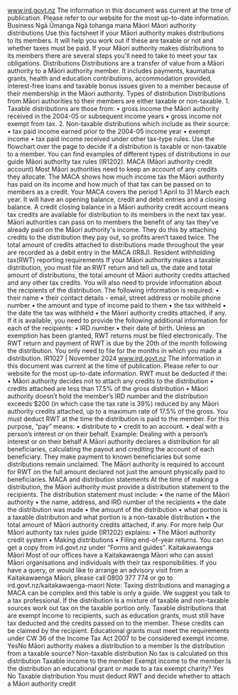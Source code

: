 www.ird.govt.nz The information in this document was current at the time of publication. Please refer to our website for the most up-to-date information. Business Ngā Ūmanga Ngā tohanga mana Māori Māori authority distributions Use this factsheet if your Māori authority makes distributions to its members. It will help you work out if these are taxable or not and whether taxes must be paid. If your Māori authority makes distributions to its members there are several steps you'll need to take to meet your tax obligations. Distributions Distributions are a transfer of value from a Māori authority to a Māori authority member. It includes payments, kaumatua grants, health and education contributions, accommodation provided, interest-free loans and taxable bonus issues given to a member because of their membership in the Māori authority. Types of distribution Distributions from Māori authorities to their members are either taxable or non-taxable. 1. Taxable distributions are those from: • gross income the Māori authority received in the 2004-05 or subsequent income years • gross income not exempt from tax. 2. Non-taxable distributions which include as their source: • tax paid income earned prior to the 2004-05 income year • exempt income • tax paid income received under other tax-type rules. Use the flowchart over the page to decide if a distribution is taxable or non-taxable to a member. You can find examples of different types of distributions in our guide Māori authority tax rules (IR1202). MACA (Māori authority credit account) Most Māori authorities need to keep an account of any credits they allocate. The MACA shows how much income tax the Māori authority has paid on its income and how much of that tax can be passed on to members as a credit. Your MACA covers the period 1 April to 31 March each year. It will have an opening balance, credit and debit entries and a closing balance. A credit closing balance in a Māori authority credit account means tax credits are available for distribution to its members in the next tax year. Māori authorities can pass on to members the benefit of any tax they've already paid on the Māori authority's income. They do this by attaching credits to the distribution they pay out, so profits aren’t taxed twice. The total amount of credits attached to distributions made throughout the year are recorded as a debit entry in the MACA (IR8J). Resident withholding tax(RWT) reporting requirements If your Māori authority makes a taxable distribution, you must file an RWT return and tell us, the date and total amount of distributions, the total amount of Māori authority credits attached and any other tax credits. You will also need to provide information about the recipients of the distribution. The following information is required: • their name • their contact details - email, street address or mobile phone number • the amount and type of income paid to them • the tax withheld • the date the tax was withheld • the Māori authority credits attached, if any. If it is available, you need to provide the following additional information for each of the recipients: • IRD number • their date of birth. Unless an exemption has been granted, RWT returns must be filed electronically. The RWT return and payment of RWT is due by the 20th of the month following the distribution. You only need to file for the months in which you made a distribution. IR1027 | November 2024 www.ird.govt.nz The information in this document was current at the time of publication. Please refer to our website for the most up-to-date information. RWT must be deducted if the: • Māori authority decides not to attach any credits to the distribution • credits attached are less than 17.5% of the gross distribution • Māori authority doesn’t hold the member’s IRD number and the distribution exceeds $200 (in which case the tax rate is 39%) reduced by any Māori authority credits attached, up to a maximum rate of 17.5% of the gross. You must deduct RWT at the time the distribution is paid to the member. For this purpose, “pay” means: • distribute to • credit to an account. • deal with a person’s interest or on their behalf. Example: Dealing with a person’s interest or on their behalf A Māori authority declares a distribution for all beneficiaries, calculating the payout and crediting the account of each beneficiary. They make payment to known beneficiaries but some distributions remain unclaimed. The Māori authority is required to account for RWT on the full amount declared not just the amount physically paid to beneficiaries. MACA and distribution statements At the time of making a distribution, the Māori authority must provide a distribution statement to the recipients. The distribution statement must include: • the name of the Māori authority • the name, address, and IRD number of the recipients • the date the distribution was made • the amount of the distribution • what portion is a taxable distribution and what portion is a non-taxable distribution • the total amount of Māori authority credits attached, if any. For more help Our Māori authority tax rules guide (IR1202) explains: • The Māori authority credit system • Making distributions • Filing end-of-year returns. You can get a copy from ird.govt.nz under “Forms and guides”. Kaitakawaenga Māori Most of our offices have a Kaitakawaenga Māori who can assist Māori organisations and individuals with their tax responsibilities. If you have a query, or would like to arrange an advisory visit from a Kaitakawaenga Māori, please call 0800 377 774 or go to ird.govt.nz/kaitakawaenga-maori Note: Taxing distributions and managing a MACA can be complex and this table is only a guide. We suggest you talk to a tax professional. If the distribution is a mixture of taxable and non-taxable sources work out tax on the taxable portion only. Taxable distributions that are exempt income to recipients, such as education grants, must still have tax deducted and the credits passed on to the member. These credits can be claimed by the recipient. Educational grants must meet the requirements under CW 36 of the Income Tax Act 2007 to be considered exempt income. YesNo Māori authority makes a distribution to a member Is the distribution from a taxable source? Non-taxable distribution No tax is calculated on this distribution Taxable income to the member Exempt income to the member Is the distribution an educational grant or made to a tax exempt charity? Yes No Taxable distribution You must deduct RWT and decide whether to attach a Māori authority credit